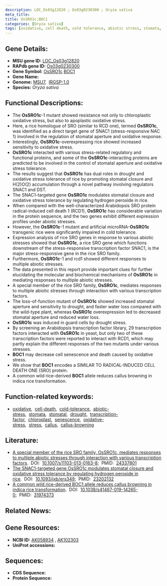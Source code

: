 ```yaml
---
description: LOC_Os03g12820 ; Os03g0230300 ; Oryza sativa
meta_title:
title: OsSRO1c;BOC1
categories: [Oryza sativa]
tags: [oxidative, cell death, cold tolerance, abiotic stress, stomata, stomatal, drought, transcription factor, chloroplast, senescence, oxidative stress, stress, callus, callus browning]
---
```


## Gene Details:
- **MSU gene ID:** [LOC_Os03g12820](http://rice.uga.edu/cgi-bin/ORF_infopage.cgi?orf=LOC_Os03g12820)  
- **RAPdb gene ID:** [Os03g0230300](https://rapdb.dna.affrc.go.jp/locus/?name=Os03g0230300)  
- **Gene Symbol:** <u>OsSRO1c</u>&nbsp;<u>BOC1</u>
- **Gene Name:**
- **Genome:**  [MSU7](http://rice.uga.edu/),&nbsp;&nbsp;[IRGSP-1.0](https://rapdb.dna.affrc.go.jp/download/irgsp1.html)
- **Species:** *Oryza sativa*

## Functional Descriptions:
   - The **OsSRO1c**-1 mutant showed resistance not only to chloroplastic oxidative stress, but also to apoplastic oxidative stress.
   - Here, a rice homologue of SRO (similar to RCD one), termed **OsSRO1c**, was identified as a direct target gene of SNAC1 (stress-responsive NAC 1) involved in the regulation of stomatal aperture and oxidative response.
   - Interestingly, **OsSRO1c**-overexpressing rice showed increased sensitivity to oxidative stress.
   - **OsSRO1c** interacted with various stress-related regulatory and functional proteins, and some of the **OsSRO1c**-interacting proteins are predicted to be involved in the control of stomatal aperture and oxidative stress tolerance.
   - The results suggest that **OsSRO1c** has dual roles in drought and oxidative stress tolerance of rice by promoting stomatal closure and H(2)O(2) accumulation through a novel pathway involving regulators SNAC1 and DST.
   - The SNAC1-targeted gene **OsSRO1c** modulates stomatal closure and oxidative stress tolerance by regulating hydrogen peroxide in rice.
   - When compared with the well-characterized Arabidopsis SRO protein radical-induced cell death 1 (RCD1), **OsSRO1c** has considerable variation in the protein sequence, and the two genes exhibit different expression profiles under abiotic stresses.
   - However, the **OsSRO1c**-1 mutant and artificial microRNA-**OsSRO1c** transgenic rice were significantly impaired in cold tolerance.
   - Expression analysis of rice SRO genes in response to various abiotic stresses showed that **OsSRO1c**, a rice SRO gene which functions downstream of the stress-responsive transcription factor SNAC1, is the major stress-responsive gene in the rice SRO family.
   - Furthermore, **OsSRO1c**-1 and rcd1 showed different responses to multiple abiotic stresses.
   - The data presented in this report provide important clues for further elucidating the molecular and biochemical mechanisms of **OsSRO1c** in mediating responses to multiple abiotic stresses.
   - A special member of the rice SRO family, **OsSRO1c**, mediates responses to multiple abiotic stresses through interaction with various transcription factors.
   - The loss-of-function mutant of **OsSRO1c** showed increased stomatal aperture and sensitivity to drought, and faster water loss compared with the wild-type plant, whereas **OsSRO1c** overexpression led to decreased stomatal aperture and reduced water loss.
   - **OsSRO1c** was induced in guard cells by drought stress.
   - By screening an Arabidopsis transcription factor library, 29 transcription factors interacted with **OsSRO1c** in yeast, but only two of these transcription factors were reported to interact with RCD1, which may partly explain the different responses of the two mutants under various stresses.
   - **BOC1** may decrease cell senescence and death caused by oxidative stress.
   - We show that **BOC1** encodes a SIMILAR TO RADICAL-INDUCED CELL DEATH ONE (SRO) protein.
   - A common wild rice-derived **BOC1** allele reduces callus browning in indica rice transformation.

## Function-related keywords:
   - [oxidative](/tags/oxidative/),&nbsp;&nbsp;[cell-death](/tags/cell-death/),&nbsp;&nbsp;[cold-tolerance](/tags/cold-tolerance/),&nbsp;&nbsp;[abiotic-stress](/tags/abiotic-stress/),&nbsp;&nbsp;[stomata](/tags/stomata/),&nbsp;&nbsp;[stomatal](/tags/stomatal/),&nbsp;&nbsp;[drought](/tags/drought/),&nbsp;&nbsp;[transcription-factor](/tags/transcription-factor/),&nbsp;&nbsp;[chloroplast](/tags/chloroplast/),&nbsp;&nbsp;[senescence](/tags/senescence/),&nbsp;&nbsp;[oxidative-stress](/tags/oxidative-stress/),&nbsp;&nbsp;[stress](/tags/stress/),&nbsp;&nbsp;[callus](/tags/callus/),&nbsp;&nbsp;[callus-browning](/tags/callus-browning/)

## Literature:
   - [A special member of the rice SRO family, OsSRO1c, mediates responses to multiple abiotic stresses through interaction with various transcription factors](https://www.doi.org/10.1007/s11103-013-0163-8).&nbsp;&nbsp;DOI:&nbsp;&nbsp;[10.1007/s11103-013-0163-8](https://www.doi.org/10.1007/s11103-013-0163-8);&nbsp;&nbsp;PMID:&nbsp;&nbsp;[24337801](https://pubmed.ncbi.nlm.nih.gov/24337801/)
   - [The SNAC1-targeted gene OsSRO1c modulates stomatal closure and oxidative stress tolerance by regulating hydrogen peroxide in rice](https://www.doi.org/10.1093/jxb/ers349).&nbsp;&nbsp;DOI:&nbsp;&nbsp;[10.1093/jxb/ers349](https://www.doi.org/10.1093/jxb/ers349);&nbsp;&nbsp;PMID:&nbsp;&nbsp;[23202132](https://pubmed.ncbi.nlm.nih.gov/23202132/)
   - [A common wild rice-derived BOC1 allele reduces callus browning in indica rice transformation](https://www.doi.org/10.1038/s41467-019-14265-0).&nbsp;&nbsp;DOI:&nbsp;&nbsp;[10.1038/s41467-019-14265-0](https://www.doi.org/10.1038/s41467-019-14265-0);&nbsp;&nbsp;PMID:&nbsp;&nbsp;[31974373](https://pubmed.ncbi.nlm.nih.gov/31974373/)

## Related News:

## Gene Resources:
- **NCBI ID:**  [AK058934](http://www.ncbi.nlm.nih.gov/nuccore/AK058934)&nbsp;,&nbsp;[AK102303](http://www.ncbi.nlm.nih.gov/nuccore/AK102303)
- **UniProt accessions:** [](https://www.uniprot.org/uniprotkb//entry)

## Sequences:
- **CDS Sequence:**
- **Protein Sequence:**
